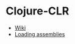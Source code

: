 # Clojure-CLR

- [Wiki](https://github.com/clojure/clojure-clr/wiki)
- [Loading assemblies](https://github.com/clojure/clojure-clr/wiki/Loading-assemblies)